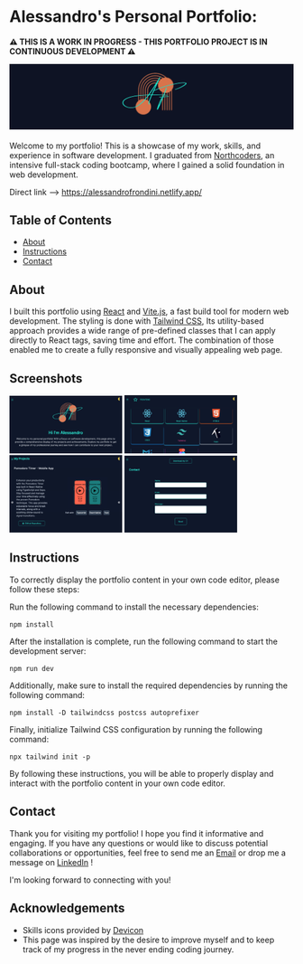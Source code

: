# Alessandro's Personal Portfolio:

**⚠️ THIS IS A WORK IN PROGRESS - THIS PORTFOLIO PROJECT IS IN CONTINUOUS DEVELOPMENT ⚠️**

<div style="display: flex; justify-content: center; margin-bottom: 20px;">
    <img src="src/assets/logoGif.gif" width="650" alt="logo">
    </br>
</div>

Welcome to my portfolio! This is a showcase of my work, skills, and experience in software development. I graduated from [Northcoders](https://www.northcoders.com/), an intensive full-stack coding bootcamp, where I gained a solid foundation in web development.

Direct link --> https://alessandrofrondini.netlify.app/

## Table of Contents

- [About](#about)
- [Instructions](#instructions)
- [Contact](#contact)


## About
I built this portfolio using [React](https://reactjs.org/) and [Vite.js](https://vitejs.dev/), a fast build tool for modern web development. The styling is done with [Tailwind CSS](https://tailwindcss.com/), Its utility-based approach provides a wide range of pre-defined classes that I can apply directly to React tags, saving time and effort. 
The combination of those enabled me to create a fully responsive and visually appealing web page.

## Screenshots
<div style="justify-content: center;">
  <img src="src/assets/screen1.png" width="200" alt="Screenshot 1">
  <img src="src/assets/screen2.png" width="200" alt="Screenshot 2">
  </br>
  <img src="src/assets/screen3.png" width="200" alt="Screenshot 3">
  <img src="src/assets/screen4.png" width="200" alt="Screenshot 4">
</div>


## Instructions

To correctly display the portfolio content in your own code editor, please follow these steps:

Run the following command to install the necessary dependencies:
```console
npm install
```

After the installation is complete, run the following command to start the development server:
```console
npm run dev
```

Additionally, make sure to install the required dependencies by running the following command:
```console
npm install -D tailwindcss postcss autoprefixer
```
Finally, initialize Tailwind CSS configuration by running the following command:
```console
npx tailwind init -p
```

By following these instructions, you will be able to properly display and interact with the portfolio content in your own code editor.


## Contact

Thank you for visiting my portfolio! I hope you find it informative and engaging. If you have any questions or would like to discuss potential collaborations or opportunities, feel free to send me an [Email](mailto:alessandrofrondini@gmail.com) or drop me a message on [LinkedIn](https://www.linkedin.com/in/alefrondini/) !

I'm looking forward to connecting with you!

## Acknowledgements

- Skills icons provided by <a href='https://devicon.dev/' target='_blank'>Devicon</a>
- This page was inspired by the desire to improve myself and to keep track of my progress in the never ending coding journey.